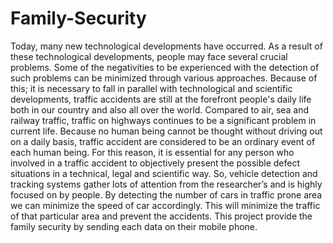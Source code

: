 # Family-Security
Today, many new technological developments have occurred. As a result of these technological developments, people may face several crucial problems. Some of the negativities to be experienced with the detection of such problems can be minimized through various approaches. Because of this; it is necessary to fall in parallel with technological and scientific developments, traffic accidents are still at the forefront people's daily life both in our country and also all over the world. Compared to air, sea and railway traffic, traffic on highways continues to be a significant problem in current life. Because no human being cannot be thought without driving out on a daily basis, traffic accident are considered to be an ordinary event of each human being. For this reason, it is essential for any person who involved in a traffic accident to objectively present the possible defect situations in a technical, legal and scientific way. So, vehicle detection and tracking systems gather lots of attention from the researcher’s and is highly focused on by people. By detecting the number of cars in traffic prone area we can minimize the speed of car accordingly. This will minimize the traffic of that particular area and prevent the accidents. This project provide the family security by sending each data on their mobile phone.
